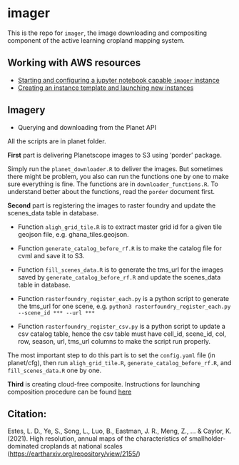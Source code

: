 imager
================

This is the repo for `imager`, the image downloading and compositing
component of the active learning cropland mapping system.

## Working with AWS resources

  - [Starting and configuring a jupyter notebook capable `imager`
    instance](docs/start-configure-imager.md)
  - [Creating an instance template and launching new
    instances](docs/create-ami-new-instance.md)

## Imagery

  - Querying and downloading from the Planet API

All the scripts are in planet folder.

**First** part is delivering Planetscope images to S3 using ‘porder’
package.

Simply run the `planet_downloader.R` to deliver the images. But
sometimes there might be problem, you also can run the functions one by
one to make sure everything is fine. The functions are in
`downloader_functions.R`. To understand better about the functions, read
the `porder` document first.

**Second** part is registering the images to raster foundry and update
the scenes\_data table in database.

  - Function `aligh_grid_tile.R` is to extract master grid id for a
    given tile geojson file, e.g. ghana\_tiles.geojson.

  - Function `generate_catalog_before_rf.R` is to make the catalog file
    for cvml and save it to S3.

  - Function `fill_scenes_data.R` is to generate the tms\_url for the
    images saved by `generate_catalog_before_rf.R` and update the
    scenes\_data table in database.

  - Function `rasterfoundry_register_each.py` is a python script to
    generate the tms\_url for one scene, e.g. `python3
    rasterfoundry_register_each.py --scene_id *** --url ***`

  - Function `rasterfoundry_register_csv.py` is a python script to
    update a csv catalog table, hence the csv table must have cell\_id,
    scene\_id, col, row, season, url, tms\_url columns to make the
    script run properly.

The most important step to do this part is to set the `config.yaml` file
(in planet/cfg), then run `aligh_grid_tile.R`,
`generate_catalog_before_rf.R`, and `fill_scenes_data.R` one by one.

**Third** is creating cloud-free composite. Instructions for launching composition procedure can be found [here](docs/composition_procedure.md)

## Citation:
Estes, L. D., Ye, S., Song, L., Luo, B., Eastman, J. R., Meng, Z., ... & Caylor, K. (2021). High resolution, annual maps of the characteristics of smallholder-dominated croplands at national scales (https://eartharxiv.org/repository/view/2155/)
